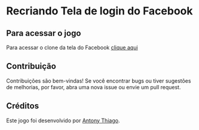 # Recriando Tela de login do Facebook


## Para acessar o jogo

Para acessar o clone da tela do Facebook [clique aqui](https://tela-de-login-facebook-omega.vercel.app/)

## Contribuição

Contribuições são bem-vindas! Se você encontrar bugs ou tiver sugestões de melhorias, por favor, abra uma nova issue ou envie um pull request.

## Créditos

Este jogo foi desenvolvido por [Antony Thiago](https://github.com/antonyt8).
